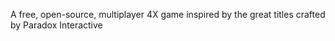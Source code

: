 A free, open-source, multiplayer 4X game inspired by the great titles crafted by Paradox Interactive
